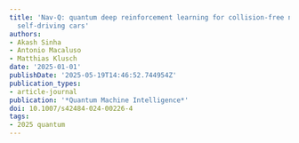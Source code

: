 ```yaml
---
title: 'Nav-Q: quantum deep reinforcement learning for collision-free navigation of
  self-driving cars'
authors:
- Akash Sinha
- Antonio Macaluso
- Matthias Klusch
date: '2025-01-01'
publishDate: '2025-05-19T14:46:52.744954Z'
publication_types:
- article-journal
publication: '*Quantum Machine Intelligence*'
doi: 10.1007/s42484-024-00226-4
tags:
- 2025 quantum
---
```

